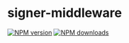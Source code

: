 # signer-middleware

[![NPM version](https://img.shields.io/npm/v/@aws-sdk/middleware-signing/rc.svg)](https://www.npmjs.com/package/@aws-sdk/middleware-signing)
[![NPM downloads](https://img.shields.io/npm/dm/@aws-sdk/middleware-signing.svg)](https://www.npmjs.com/package/@aws-sdk/middleware-signing)
